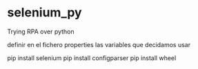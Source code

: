 # selenium_py
Trying RPA over python

definir en el fichero properties las variables que decidamos usar

pip install selenium
pip install configparser
pip install wheel